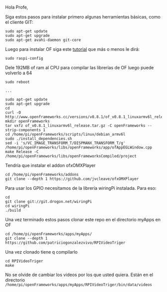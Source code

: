 Hola Profe,

Siga estos pasos para instalar primero algunas herramientas básicas, como el cliente GIT:

	sudo apt-get update
	sudo apt-get upgrade
	sudo apt-get avahi-daemon git-core

Luego para instalar OF siga este [tutorial](http://openframeworks.cc/setup/raspberrypi/Raspberry-Pi-Getting-Started.html) que más o menos le dirá:

	sudo raspi-config 

Dele 192MB of ram al CPU para compilar las librerías de OF luego puede volverlo a 64 

	sudo reboot

	...

	sudo apt-get update
	sudo apt-get upgrade
	cd
	curl -O http://www.openframeworks.cc/versions/v0.8.1/of_v0.8.1_linuxarmv6l_release.tar.gz
	mkdir openFrameworks
	tar vxfz of_v0.8.1_linuxarmv6l_release.tar.gz -C openFrameworks --strip-components 1
	cd /home/pi/openFrameworks/scripts/linux/debian_armv6l
	sudo ./install_dependencies.sh
	sed -i 's/VC_IMAGE_TRANSFORM_T/DISPMANX_TRANSFORM_T/g' /home/pi/openFrameworks/libs/openFrameworks/app/ofAppEGLWindow.cpp
	make Release -C /home/pi/openFrameworks/libs/openFrameworksCompiled/project

Tendría que instalar el addon ofxOMXPlayer 

	cd /home/pi/openFrameworks/addons
	git clone --depth 1 https://github.com/jvcleave/ofxOMXPlayer

Para usar los GPIO necesitamos de la librería wiringPi instalada. Para eso:

	cd
	git clone git://git.drogon.net/wiringPi
	cd wiringPi
	./build

Una vez terminado estos pasos clonar este repo en el directorio myApps en OF

	cd /home/pi/openFrameworks/apps/myApps/
	git clone --depth 1 https://github.com/patriciogonzalezvivo/RPIVideoTriger
	
Una vez clonado tiene q compilarlo

	cd RPIVideoTriger
	make

No se olvide de cambiar los videos por los que usted quiera. Están en el directorio ```/home/pi/openFrameworks/apps/myApps/RPIVideoTriger/bin/data/videos```

